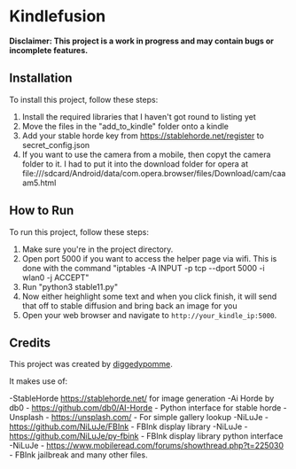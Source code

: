 # Kindlefusion

**Disclaimer: This project is a work in progress and may contain bugs or incomplete features.**

## Installation

To install this project, follow these steps:

1. Install the required libraries that I haven't got round to listing yet
2. Move the files in the "add_to_kindle" folder onto a kindle
3. Add your stable horde key from https://stablehorde.net/register to secret_config.json 
4. If you want to use the camera from a mobile, then copyt the camera folder to it. I had to put it into the download folder for opera at file:///sdcard/Android/data/com.opera.browser/files/Download/cam/caaam5.html



## How to Run

To run this project, follow these steps:

1. Make sure you're in the project directory.
2. Open port 5000 if you want to access the helper page via wifi. This is done with the command "iptables -A INPUT -p tcp --dport 5000 -i wlan0 -j ACCEPT"
3. Run "python3 stable11.py"
5. Now either heighlight some text and when you click finish, it will send that off to stable diffusion and bring back an image for you
4. Open your web browser and navigate to `http://your_kindle_ip:5000`.

## Credits

This project was created by [diggedypomme](https://github.com/diggedypomme). 

It makes use of:

-StableHorde https://stablehorde.net/ for image generation
-Ai Horde by db0 - https://github.com/db0/AI-Horde - Python interface for stable horde
-Unsplash  - https://unsplash.com/ - For simple gallery lookup
-NiLuJe  - https://github.com/NiLuJe/FBInk - FBInk display library
-NiLuJe  - https://github.com/NiLuJe/py-fbink - FBInk display library python interface
-NiLuJe  - https://www.mobileread.com/forums/showthread.php?t=225030 - FBInk jailbreak and many other files.



